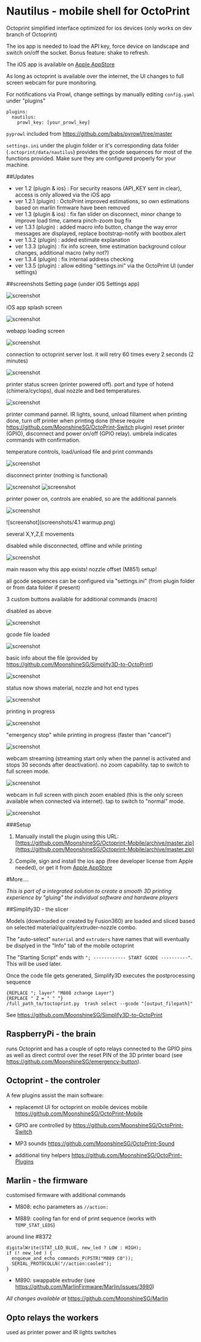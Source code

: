 # Nautilus - mobile shell for OctoPrint


Octoprint simplified interface optimized for ios devices (only works on dev branch of Octoprint)

The ios app is needed to load the API key, force device on landscape and switch on/off the socket. 
Bonus feature: shake to refresh.

The iOS app is available on [Apple AppStore](https://itunes.apple.com/us/app/id1125992543)

As long as octoprint is available over the internet, the UI changes to full screen webcam for pure monitoring. 

For notifications via Prowl, change settings by manually editing `config.yaml` under "plugins"

```
plugins:
  nautilus:
    prowl_key: [your_prowl_key]
```

`pyprowl` included from https://github.com/babs/pyrowl/tree/master

`settings.ini` under the plugin folder or it's corresponding data folder (`.octoprint/data/nautilus`) provides the gcode sequences for most of the functions provided. Make sure they are configured properly for your machine.

##Updates
 
 - ver 1.2  (plugin & ios) : For security reasons (API_KEY sent in clear), access is only allowed via the iOS app
 - ver 1.2.1 (plugin) : OctoPrint improved estimations, so own estimations based on marlin firmware have been removed
 - ver 1.3 (plugin & ios) : fix fan slider on disconnect, minor change to improve load time, camera pinch-zoom bug fix
 - ver 1.3.1 (plugin) : added macro info button, change the  way error messages are displayed, replace bootstrap-notify with bootbox.alert
 - ver 1.3.2 (plugin) : added estimate explanation
 - ver 1.3.3 (plugin) : fix info screen, time estimation background colour changes, additional macro (why not?)
 - ver 1.3.4 (plugin) : fix internal address checking
 - ver 1.3.5 (plugin) : allow editing "settings.ini" via the OctoPrint UI (under settings)
 
##screenshots
Setting page (under iOS Settings app)

![screenshot](screenshots/0.settings.png)

iOS app splash screen

![screenshot](screenshots/1.load.png)

webapp loading screen

![screenshot](screenshots/1.loading.png)

connection to octoprint server lost. it will retry 60 times every 2 seconds (2 minutes)

![screenshot](screenshots/2.diconnected.png)

printer status screen (printer powered off). port and type of hotend (chimera/cyclops), dual nozzle and bed temperatures. 


![screenshot](screenshots/3.main_operational.png)

printer command pannel. IR lights, sound, unload fillament when printing done, turn off printer when printing done (these require https://github.com/MoonshineSG/OctoPrint-Switch plugin)
reset printer (GPIO), disconnect and power on/off (GPIO relay). umbrela indicates commands with confirmation.  

temperature controls, load/unload file and print commands

![screenshot](screenshots/3.main_power_off.png)

disconnect printer (nothing is functional)

![screenshot](screenshots/3.main.png)
![screenshot](screenshots/3.offline.png)

printer power on, controls are enabled, so are the additional pannels

![screenshot](screenshots/4.1power_on.png)

![screenshot](screenshots/4.1 warmup.png)

several X,Y,Z,E movements

disabled while disconnected, offline and while printing

![screenshot](screenshots/4.movement.png)

main reason why this app exists! nozzle offset (M851) setup!

all gcode sequences can be configured via "settings.ini" (from plugin folder or from data folder if present)

3 custom buttons available for additional commands (macro)

disabled as above

![screenshot](screenshots/4.offset.png)

gcode file loaded

![screenshot](screenshots/9.file_loaded.png)

basic info about the file (provided by https://github.com/MoonshineSG/Simplify3D-to-OctoPrint)

![screenshot](screenshots/10.file_info.png)

status now shows material, nozzle and hot end types 

![screenshot](screenshots/11.main_file_loaded.png)

printing in progress

![screenshot](screenshots/12.printing.gif)

"emergency stop" while printing in progress (faster than "cancel")

![screenshot](screenshots/12.printing_main.png)

webcam streaming (streaming start only when the pannel is activated and stops 30 seconds after deactivation). no zoom capability. tap to switch to full screen mode.

![screenshot](screenshots/13.camera.png)

webcam in full screen with pinch zoom enabled (this is the only screen available when connected via internet). tap to switch to "normal" mode.

![screenshot](screenshots/14.camera_fill.png)


###Setup

1. Manually install the plugin using this URL: [https://github.com/MoonshineSG/Octoprint-Mobile/archive/master.zip](https://github.com/MoonshineSG/Octoprint-Mobile/archive/master.zip)

2. Compile, sign and install the ios app (free developer license from Apple needed), or get it from [Apple AppStore](https://itunes.apple.com/us/app/id1125992543)



#More....


_This is part of a integrated solution to create a smooth 3D printing experience by "gluing" the individual software and hardware players_

##Simplify3D - the slicer

Models (downloaded or created by Fusion360) are loaded and sliced based on selected material/quality/extruder-nozzle combo.

The "auto-select" `material` and `extruders` have names that will eventually be displyed in the "Info" tab of the mobile octoprint

The "Starting Script" ends with `"; ------------ START GCODE ----------"`. This will be used later.

Once the code file gets generated, Simplify3D executes the postprocessing sequence 

```
{REPLACE "; layer" "M808 zchange Layer"} 
{REPLACE " Z = " " "}
/full_path_to/toctoprint.py  trash select --gcode "[output_filepath]"
```

See https://github.com/MoonshineSG/Simplify3D-to-OctoPrint

## RaspberryPi - the brain 

runs Octoprint and has a couple of opto relays connected to the GPIO pins as well as direct control over the reset PIN 
of the 3D printer board (see  https://github.com/MoonshineSG/emergency-button).

## Octoprint - the controler 

A few plugins assist the main software:

* replacemnt UI for octoprint on mobile devices mobile https://github.com/MoonshineSG/OctoPrint-Mobile

* GPIO are controlled by https://github.com/MoonshineSG/OctoPrint-Switch

* MP3 sounds https://github.com/MoonshineSG/OctoPrint-Sound

* additional tiny helpers https://github.com/MoonshineSG/OctoPrint-Plugins

## Marlin - the firmware

customised firmware with additional commands

* M808: echo parameters as `//action:`

* M889: cooling fan for end of print sequence (works with `TEMP_STAT_LEDS`)

around line #8372
```
digitalWrite(STAT_LED_BLUE, new_led ? LOW : HIGH);
if (! new_led ) {
  enqueue_and_echo_commands_P(PSTR("M889 C0"));
  SERIAL_PROTOCOLLN("//action:cooled");
}

```

* M890: swappable extruder (see https://github.com/MarlinFirmware/Marlin/issues/3980)

_All changes available at_ https://github.com/MoonshineSG/Marlin

## Opto relays the workers
used as printer power and IR lights switches